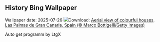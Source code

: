 ## History Bing Wallpaper
Wallpaper date: 2025-07-26
![](https://www.bing.com/th?id=OHR.LasPalmas_EN-CA3268304328_UHD.jpg&w=1000)Download: [Aerial view of colourful houses, Las Palmas de Gran Canaria, Spain (© Marco Bottigelli/Getty Images)](https://www.bing.com/th?id=OHR.LasPalmas_EN-CA3268304328_UHD.jpg)

Auto get programm by LtgX
